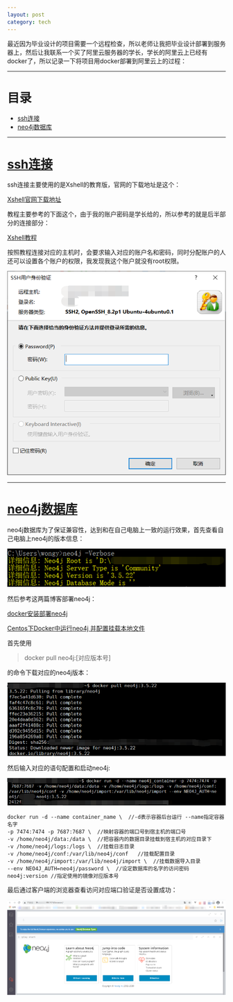 ```yaml
---
layout: post
category: tech
---
```


最近因为毕业设计的项目需要一个远程检查，所以老师让我把毕业设计部署到服务器上，然后让我联系一个买了阿里云服务器的学长，学长的阿里云上已经有docker了，所以记录一下将项目用docker部署到阿里云上的过程：

---

# 目录
- [ssh连接](#ssh连接)
- [neo4j数据库](#neo4j数据库)

---

# [ssh连接](#ssh连接)

ssh连接主要使用的是Xshell的教育版，官网的下载地址是这个：

[Xshell官网下载地址](#https://www.netsarang.com/zh/free-for-home-school/)

教程主要参考的下面这个，由于我的账户密码是学长给的，所以参考的就是后半部分的连接部分：

[Xshell教程](#https://zhuanlan.zhihu.com/p/54643053)

按照教程连接对应的主机时，会要求输入对应的账户名和密码，同时分配账户的人还可以设置各个账户的权限，我发现我这个账户就没有root权限。

![Xshell的身份验证](/img/20210421/xshell的身份验证.png)

---

# [neo4j数据库](#neo4j数据库)

neo4j数据库为了保证兼容性，达到和在自己电脑上一致的运行效果，首先查看自己电脑上neo4j的版本信息：

![neo4j版本信息](/img/20210421/neo4j版本.png)

然后参考这两篇博客部署neo4j：

[docker安装部署neo4j](https://www.cnblogs.com/caoyusang/p/13610408.html)

[Centos下Docker中运行neo4j 并配置挂载本地文件](https://www.cnblogs.com/baiyunwanglai/p/10281694.html)

首先使用

>docker pull neo4j:[对应版本号]

的命令下载对应的neo4j版本：

![下载neo4j对应版本](/img/20210421/下载对应neo4j版本.png)

然后输入对应的语句配置和启动neo4j:

![配置和启动neo4j](/img/20210421/neo4j配置和启动.png)

	docker run -d --name container_name \  //-d表示容器后台运行 --name指定容器名字
	-p 7474:7474 -p 7687:7687 \  //映射容器的端口号到宿主机的端口号
	-v /home/neo4j/data:/data \  //把容器内的数据目录挂载到宿主机的对应目录下
	-v /home/neo4j/logs:/logs \  //挂载日志目录
	-v /home/neo4j/conf:/var/lib/neo4j/conf   //挂载配置目录
	-v /home/neo4j/import:/var/lib/neo4j/import \  //挂载数据导入目录
	--env NEO4J_AUTH=neo4j/password \  //设定数据库的名字的访问密码
	neo4j:version //指定使用的镜像对应版本号

最后通过客户端的浏览器查看访问对应端口验证是否设置成功：

![浏览器验证neo4j](/img/20210421/验证neo4j.png)

